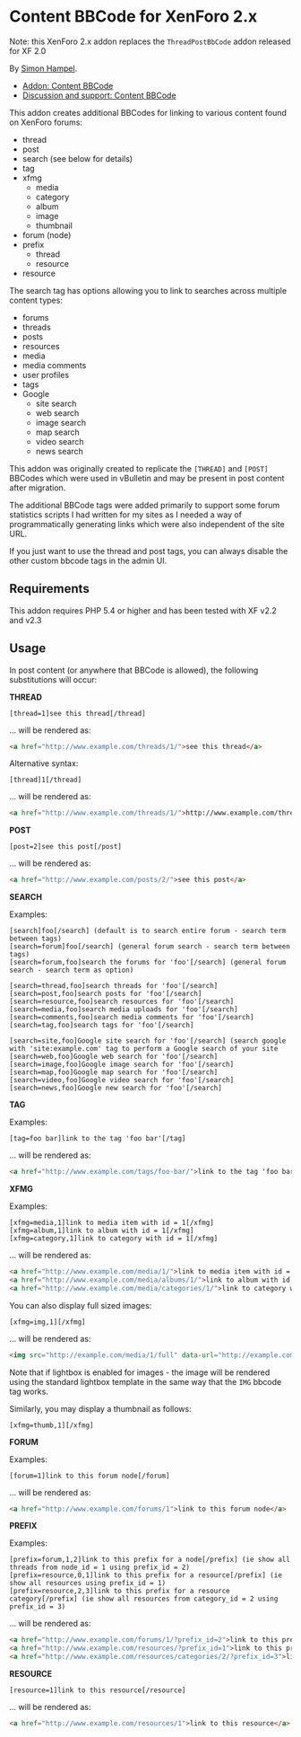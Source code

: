 Content BBCode for XenForo 2.x
==============================

Note: this XenForo 2.x addon replaces the `ThreadPostBbCode` addon released for XF 2.0

By [Simon Hampel](https://xenforo.com/community/members/sim.4264/).

* [Addon: Content BBCode](https://xenforo.com/community/resources/content-bbcode.6484/)
* [Discussion and support: Content BBCode](https://xenforo.com/community/threads/content-bbcode.148692/)


This addon creates additional BBCodes for linking to various content found on XenForo forums:
 
 * thread
 * post
 * search (see below for details)
 * tag
 * xfmg
 	* media
 	* category
 	* album
 	* image
 	* thumbnail
 * forum (node)
 * prefix
 	* thread
 	* resource
 * resource
 
The search tag has options allowing you to link to searches across multiple content types:
 
 * forums
 * threads
 * posts
 * resources
 * media
 * media comments
 * user profiles
 * tags
 * Google
 	* site search
 	* web search
 	* image search
 	* map search
 	* video search
 	* news search

This addon was originally created to replicate the `[THREAD]` and `[POST]` BBCodes which were used in vBulletin and may
be present in post content after migration.

The additional BBCode tags were added primarily to support some forum statistics scripts I had written for my sites as 
I needed a way of programmatically generating links which were also independent of the site URL.

If you just want to use the thread and post tags, you can always disable the other custom bbcode tags in the admin UI.

Requirements
------------

This addon requires PHP 5.4 or higher and has been tested with XF v2.2 and v2.3 

Usage
-----

In post content (or anywhere that BBCode is allowed), the following substitutions will occur:

**THREAD**

```bbcode
[thread=1]see this thread[/thread]
```

... will be rendered as:

```html
<a href="http://www.example.com/threads/1/">see this thread</a>
```

Alternative syntax:

```bbcode
[thread]1[/thread]
```

... will be rendered as:

```html
<a href="http://www.example.com/threads/1/">http://www.example.com/threads/1/</a>
```

**POST**

```bbcode
[post=2]see this post[/post]
```

... will be rendered as:

```html
<a href="http://www.example.com/posts/2/">see this post</a>
```

**SEARCH**

Examples:

```bbcode
[search]foo[/search] (default is to search entire forum - search term between tags)
[search=forum]foo[/search] (general forum search - search term between tags)
[search=forum,foo]search the forums for 'foo'[/search] (general forum search - search term as option)

[search=thread,foo]search threads for 'foo'[/search]
[search=post,foo]search posts for 'foo'[/search]
[search=resource,foo]search resources for 'foo'[/search]
[search=media,foo]search media uploads for 'foo'[/search]
[search=comments,foo]search media comments for 'foo'[/search]
[search=tag,foo]search tags for 'foo'[/search] 

[search=site,foo]Google site search for 'foo'[/search] (search google with 'site:example.com' tag to perform a Google search of your site
[search=web,foo]Google web search for 'foo'[/search]
[search=image,foo]Google image search for 'foo'[/search]
[search=map,foo]Google map search for 'foo'[/search]
[search=video,foo]Google video search for 'foo'[/search]
[search=news,foo]Google new search for 'foo'[/search]
```

**TAG**

Examples:

```bbcode
[tag=foo bar]link to the tag 'foo bar'[/tag]
```

... will be rendered as:

```html
<a href="http://www.example.com/tags/foo-bar/">link to the tag 'foo bar'</a>
```

**XFMG**

Examples:

```bbcode
[xfmg=media,1]link to media item with id = 1[/xfmg]
[xfmg=album,1]link to album with id = 1[/xfmg]
[xfmg=category,1]link to category with id = 1[/xfmg]
```

... will be rendered as:

```html
<a href="http://www.example.com/media/1/">link to media item with id = 1</a>
<a href="http://www.example.com/media/albums/1/">link to album with id = 1</a>
<a href="http://www.example.com/media/categories/1/">link to category with id = 1</a>
```

You can also display full sized images:

```bbcode
[xfmg=img,1][/xfmg]
```

... will be rendered as:

```html
<img src="http://example.com/media/1/full" data-url="http://example.com/media/1/full" class="bbImage" data-zoom-target="1" alt="">
```

Note that if lightbox is enabled for images - the image will be rendered using the standard lightbox template in the
same way that the `IMG` bbcode tag works.

Similarly, you may display a thumbnail as follows:

```bbcode
[xfmg=thumb,1][/xfmg]
```

**FORUM**

Examples:

```bbcode
[forum=1]link to this forum node[/forum]
```

... will be rendered as:

```html
<a href="http://www.example.com/forums/1">link to this forum node</a>
```

**PREFIX**

Examples:

```bbcode
[prefix=forum,1,2]link to this prefix for a node[/prefix] (ie show all threads from node_id = 1 using prefix_id = 2)
[prefix=resource,0,1]link to this prefix for a resource[/prefix] (ie show all resources using prefix_id = 1)
[prefix=resource,2,3]link to this prefix for a resource category[/prefix] (ie show all resources from category_id = 2 using prefix_id = 3)
```

... will be rendered as:

```html
<a href="http://www.example.com/forums/1/?prefix_id=2">link to this prefix for a node</a>
<a href="http://www.example.com/resources/?prefix_id=1">link to this prefix for a resource</a>
<a href="http://www.example.com/resources/categories/2/?prefix_id=3">link to this prefix for a resource category</a>
```

**RESOURCE**

```bbcode
[resource=1]link to this resource[/resource]
```

... will be rendered as:

```html
<a href="http://www.example.com/resources/1">link to this resource</a>
```
